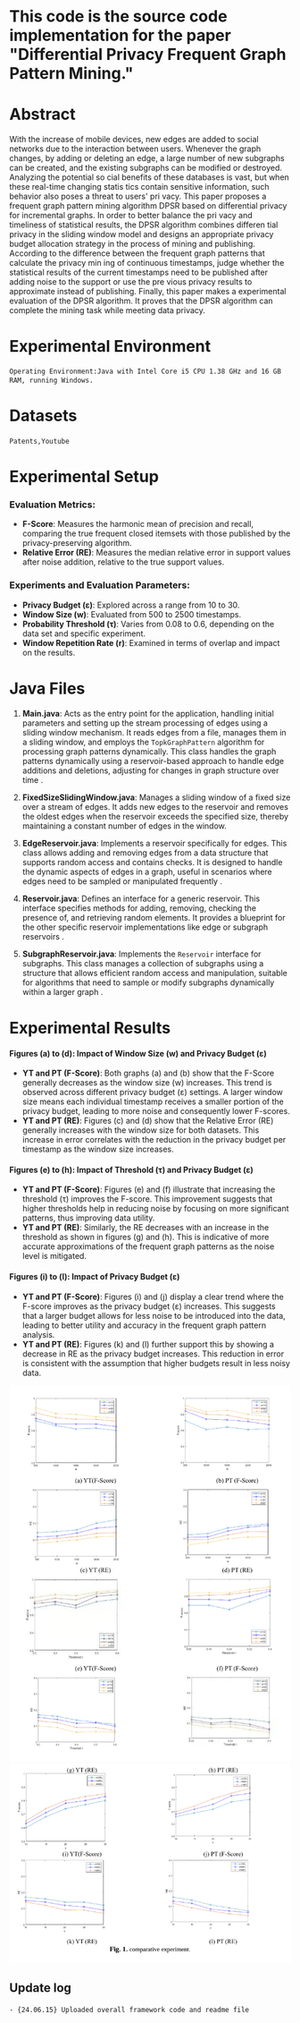 ﻿# This code is the source code implementation for the paper "Differential Privacy Frequent Graph Pattern Mining."



# Abstract
With the increase of mobile devices, new edges are added to social networks due to the interaction between users. Whenever the graph changes, by adding or deleting an edge, a large number of new subgraphs can be created, and the existing subgraphs can be modified or destroyed. Analyzing the potential so cial benefits of these databases is vast, but when these real-time changing statis tics contain sensitive information, such behavior also poses a threat to users' pri vacy. This paper proposes a frequent graph pattern mining algorithm DPSR based on differential privacy for incremental graphs. In order to better balance the pri vacy and timeliness of statistical results, the DPSR algorithm combines differen tial privacy in the sliding window model and designs an appropriate privacy budget allocation strategy in the process of mining and publishing. According to the difference between the frequent graph patterns that calculate the privacy min ing of continuous timestamps, judge whether the statistical results of the current timestamps need to be published after adding noise to the support or use the pre vious privacy results to approximate instead of publishing. Finally, this paper makes a experimental evaluation of the DPSR algorithm. It proves that the DPSR algorithm can complete the mining task while meeting data privacy.


# Experimental Environment

```
Operating Environment:Java with Intel Core i5 CPU 1.38 GHz and 16 GB RAM, running Windows.
```

# Datasets

`Patents,Youtube`

# Experimental Setup

### Evaluation Metrics:
- **F-Score**: Measures the harmonic mean of precision and recall, comparing the true frequent closed itemsets with those published by the privacy-preserving algorithm.
- **Relative Error (RE)**: Measures the median relative error in support values after noise addition, relative to the true support values.

### Experiments and Evaluation Parameters:
- **Privacy Budget (ε)**: Explored across a range from 10 to 30.
- **Window Size (w)**: Evaluated from 500 to 2500 timestamps.
- **Probability Threshold (τ)**: Varies from 0.08 to 0.6, depending on the data set and specific experiment.
- **Window Repetition Rate (r)**: Examined in terms of overlap and impact on the results.


# Java Files

1. **Main.java**:
Acts as the entry point for the application, handling initial parameters and setting up the stream processing of edges using a sliding window mechanism. It reads edges from a file, manages them in a sliding window, and employs the `TopkGraphPattern` algorithm for processing graph patterns dynamically. This class handles the graph patterns dynamically using a reservoir-based approach to handle edge additions and deletions, adjusting for changes in graph structure over time .

2. **FixedSizeSlidingWindow.java**:
Manages a sliding window of a fixed size over a stream of edges. It adds new edges to the reservoir and removes the oldest edges when the reservoir exceeds the specified size, thereby maintaining a constant number of edges in the window.

3. **EdgeReservoir.java**:
 Implements a reservoir specifically for edges. This class allows adding and removing edges from a data structure that supports random access and contains checks. It is designed to handle the dynamic aspects of edges in a graph, useful in scenarios where edges need to be sampled or manipulated frequently .

4. **Reservoir.java**:
Defines an interface for a generic reservoir. This interface specifies methods for adding, removing, checking the presence of, and retrieving random elements. It provides a blueprint for the other specific reservoir implementations like edge or subgraph reservoirs .

5. **SubgraphReservoir.java**:
Implements the `Reservoir` interface for subgraphs. This class manages a collection of subgraphs using a structure that allows efficient random access and manipulation, suitable for algorithms that need to sample or modify subgraphs dynamically within a larger graph .

#  Experimental Results

#### Figures (a) to (d): Impact of Window Size (w) and Privacy Budget (ε)
- **YT and PT (F-Score)**: Both graphs (a) and (b) show that the F-Score generally decreases as the window size (w) increases. This trend is observed across different privacy budget (ε) settings. A larger window size means each individual timestamp receives a smaller portion of the privacy budget, leading to more noise and consequently lower F-scores.
- **YT and PT (RE)**: Figures (c) and (d) show that the Relative Error (RE) generally increases with the window size for both datasets. This increase in error correlates with the reduction in the privacy budget per timestamp as the window size increases.

#### Figures (e) to (h): Impact of Threshold (τ) and Privacy Budget (ε)
- **YT and PT (F-Score)**: Figures (e) and (f) illustrate that increasing the threshold (τ) improves the F-score. This improvement suggests that higher thresholds help in reducing noise by focusing on more significant patterns, thus improving data utility.
- **YT and PT (RE)**: Similarly, the RE decreases with an increase in the threshold as shown in figures (g) and (h). This is indicative of more accurate approximations of the frequent graph patterns as the noise level is mitigated.

#### Figures (i) to (l): Impact of Privacy Budget (ε)
- **YT and PT (F-Score)**: Figures (i) and (j) display a clear trend where the F-score improves as the privacy budget (ε) increases. This suggests that a larger budget allows for less noise to be introduced into the data, leading to better utility and accuracy in the frequent graph pattern analysis.
- **YT and PT (RE)**: Figures (k) and (l) further support this by showing a decrease in RE as the privacy budget increases. This reduction in error is consistent with the assumption that higher budgets result in less noisy data.

![输入图片说明](https://github.com/csmaxuebin/DPSR/blob/main/pic/fig1-1.jpg)
![输入图片说明](https://github.com/csmaxuebin/DPSR/blob/main/pic/fig1-2.jpg)







## Update log

```
- {24.06.15} Uploaded overall framework code and readme file
```

